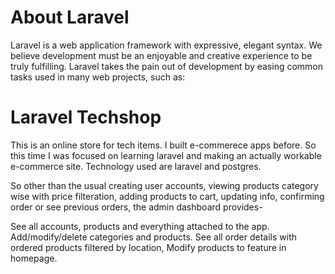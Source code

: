 # About Laravel
Laravel is a web application framework with expressive, elegant syntax. We believe development must be an enjoyable and creative experience to be truly fulfilling. Laravel takes the pain out of development by easing common tasks used in many web projects, such as:

# Laravel Techshop
This is an online store for tech items. I built e-commerece apps before. So this time I was focused on learning laravel and making an actually workable e-commerce site. Technology used are laravel and postgres.

So other than the usual creating user accounts, viewing products category wise with price filteration, adding products to cart, updating info, confirming order or see previous orders, the admin dashboard provides- 

See all accounts, products and everything attached to the app. Add/modify/delete categories and products. See all order details with ordered products filtered by location, Modify products to feature in homepage.
